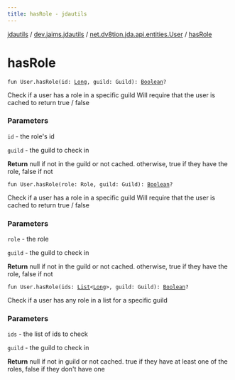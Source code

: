 ```yaml
---
title: hasRole - jdautils
---
```


[jdautils](../../index.html) / [dev.jaims.jdautils](../index.html) / [net.dv8tion.jda.api.entities.User](index.html) / [hasRole](./has-role.html)

# hasRole

`fun User.hasRole(id: `[`Long`](https://kotlinlang.org/api/latest/jvm/stdlib/kotlin/-long/index.html)`, guild: Guild): `[`Boolean`](https://kotlinlang.org/api/latest/jvm/stdlib/kotlin/-boolean/index.html)`?`

Check if a user has a role in a specific guild
Will require that the user is cached to return true / false

### Parameters

`id` - the role's id

`guild` - the guild to check in

**Return**
null if not in the guild or not cached. otherwise, true if they have the role, false if not

`fun User.hasRole(role: Role, guild: Guild): `[`Boolean`](https://kotlinlang.org/api/latest/jvm/stdlib/kotlin/-boolean/index.html)`?`

Check if a user has a role in a specific guild
Will require that the user is cached to return true / false

### Parameters

`role` - the role

`guild` - the guild to check in

**Return**
null if not in the guild or not cached. otherwise, true if they have the role, false if not

`fun User.hasRole(ids: `[`List`](https://kotlinlang.org/api/latest/jvm/stdlib/kotlin.collections/-list/index.html)`<`[`Long`](https://kotlinlang.org/api/latest/jvm/stdlib/kotlin/-long/index.html)`>, guild: Guild): `[`Boolean`](https://kotlinlang.org/api/latest/jvm/stdlib/kotlin/-boolean/index.html)`?`

Check if a user has any role in a list for a specific guild

### Parameters

`ids` - the list of ids to check

`guild` - the guild to check in

**Return**
null if not in guild or not cached. true if they have at least one of the roles, false if they don't have one


